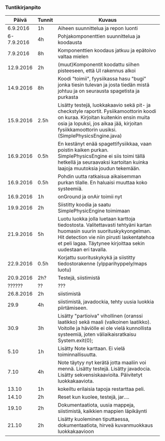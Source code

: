### Tuntikirjanpito
Päivä | Tunnit | Kuvaus
--------------- | ----- | ------
6.9.2016 | 1h | Aiheen suunnittelua ja repon luonti
6-7.9.2016 | 4h | Pohjakomponenttien suunnittelua ja koodausta
7.9.2016 | 8h | Komponenttien koodaus jatkuu ja epätoivo valtaa mielen
12.9.2016| 2h | (muut)Komponentit koodattu siihen pisteeseen, että UI rakennus alkoi
14.9.2016 | 8h | Koodi "toimii", fyysiikassa hasu "bugi" jonka tiesin tulevan ja josta tiedän mistä johtuu ja on seurausta spagetista ja purkasta
15.9.2016 | 2.5h |Lisätty testejä, luokkakaavio sekä pit- ja checkstyle raportit. Fysiikamoottorin koodi on kuraa. Kirjoitan kuitenkin ensin muita osia ja lopuksi, jos aikaa jää, kirjoitan fysiikkamoottorin uusiksi. (SimplePhysicsEngine.java)
16.9.2016 | 0.5h | En kestänyt enää spagettifysiikkaa, vaan poistin kaiken purkan. SimplePhysicsEngine ei siis toimi tällä hetkellä ja seuraavaksi kartoitan kuinka laajoja muutoksia joudun tekemään.
16.9.2016 | 0.5h | Pohdin uutta ratkaisua aikaisemman purkan tilalle. En haluaisi muuttaa koko systeemiä.
16.9.2016 | 1h | onGround ja onAir toimii nyt
19.9.2016 | 2h | Siistitty koodia ja saatu SimplePhysicEngine toimimaan
21.9.2016 | 5h | Luotu luokka jolla luetaan karttoja tiedostosta. Valitettavasti tehtyäni kartan huomasin suurin suorituskykyongelman. Hit detection vie niin pirusti laskentatehoa et peli lagaa. Täytynee kirjoittaa sekin uudestaan eri tavalla.
22.9.2016 | 0.5h | Korjattu suorituskykykä ja siistitty tiedostorakenne (ylpparihyppely/maps luotu)
20.9.2016 | 2h? | Testejä, siistimistä
??????| ?? | ???
26.8.2016 | 2h | siistimistä
29.9 | 4h | siistimistä, javadockia, tehty uusia luokkia piirtämiseen.
30.9 | 3h | Lisätty "partioiva" vihollinen (oranssi laatikko) sekä maali (valkoinen laatikko). Voitolle ja häviölle ei ole vielä kunnollista systeemiä, joten väliaikaisratkaisu System.exit(0);
5.10 | 1h | Lisätty Note karttaan. Ei vielä toiminnallisuutta.
7.10 | 4h | Note täytyy nyt kerätä jotta maaliin voi mennä. Lisätty testejä. Lisätty javadocia. Lisätty sekvensiskaavioita. Päivitetyt luokkakaaviota.
13.10 | 1h | kokeiltu erilaisia tapoja restarttaa peli.
14.10 | 2h | Reset kun kuolee, testejä, jar....
19.10 | 2h | Dokumentaatiota, uusia mappeja, siistimistä, kaikkien mappien läpikäynti
21.10 | 2h | Lisätty kuoleminen tiputtaessa, dokumentaatiota, hirveä kuvanmuokkaus luokkakaavioon
